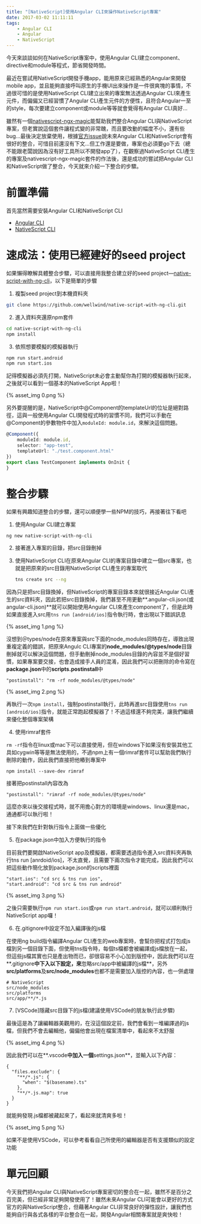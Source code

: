 ```yaml
---
title: "[NativeScript]使用Angular CLI來操作NativeScript專案"
date: 2017-03-02 11:11:11
tags:
    - Angular CLI
    - Angular
    - NativeScript
---
```

今天來談談如何在NativeScript專案中，使用Angular CLI建立component、directive和module等程式，節省開發時間。

<!-- more -->

最近在嘗試用NativeScript開發手機app，能用原來已經熟悉的Angular來開發mobile app，並且能夠直接呼叫原生的手機UI出來操作是一件很爽塊的事情，不過很可惜的是使用NativeScript CLI建立出來的專案無法透過Angular CLI來產生元件，而偏偏又已經習慣了Angular CLI產生元件的方便性，且符合Angular一至的style，每次要建立component或module等等就會覺得有Angular CLI真好...

雖然有一個[nativescript-ngx-magic](https://github.com/wwwalkerrun/nativescript-ngx-magic)能幫助我們整合Angular CLI與NativeScript專案，但老實說這個套件讓程式變的非常醜，而且要改動的幅度不小，還有些bug...最後決定放棄使用，根據[官方issue](https://github.com/angular/angular-cli/issues/698)說未來Angular CLI和NativeScript會有很好的整合，可惜目前還沒有下文...但工作還是要做，專案也必須要go下去（總不能跟老闆說因為沒有好工具所以不開發app了），在觀察過NativeScript CLI產生的專案及nativescript-ngx-magic套件的作法後，還是成功的嘗試把Angular CLI和NativeScript做了整合，今天就來介紹一下整合的步驟。

# 前置準備

首先當然需要安裝Angular CLI和NativeScript CLI

- [Angular CLI](https://github.com/angular/angular-cli)
- [NativeScript CLI](http://docs.nativescript.org/angular/start/quick-setup)

# 速成法：使用已經建好的seed project

如果懶得瞭解具體整合步驟，可以直接用我整合建立好的seed project—[native-script-with-ng-cli](https://github.com/wellwind/native-script-with-ng-cli)，以下是簡單的步驟

1. 複製seed project到本機資料夾

  ```bash
  git clone https://github.com/wellwind/native-script-with-ng-cli.git
  ```

2. 進入資料夾還原npm套件

  ```bash
  cd native-script-with-ng-cli
  npm install
  ```

3. 依照想要模擬的模擬器執行

  ```bash
  npm run start.android
  npm run start.ios
  ```

記得模擬器必須先打開，NativeScript未必會主動幫你為打開的模擬器執行起來，之後就可以看到一個基本的NativeScript App啦！

{% asset_img 0.png %}

另外要提醒的是，NativeScript中@Component的templateUrl的位址是絕對路徑，這與一般使用Angular CLI開發程式時的習慣不同，我們可以手動在@Component的參數物件中加入`moduleId: module.id`，來解決這個問題。

```typescript
@Component({
    moduleId: module.id,
    selector: "app-test",
    templateUrl: "./test.component.html"
})
export class TestComponent implements OnInit {
}
```

# 整合步驟

如果有興趣知道整合的步驟，還可以順便學一些NPM的技巧，再接著往下看吧

1. 使用Angular CLI建立專案

  ```
  ng new native-script-with-ng-cli
  ```

2. 接著進入專案的目錄，把src目錄刪掉
3. 使用NativeScript CLI在原來Angular CLI的專案目錄中建立一個src專案，也就是把原來的src目錄用NativeScript CLI產生的專案取代

    ```bash
    tns create src --ng
    ```

  因為只是把src目錄換掉，但NativeScript的專案目錄本來就很接近Angular CLI產生的src資料夾，因此若把src目錄換掉，我們甚至不用更動**.angular-cli.json(或angular-cli.json)**就可以開始使用Angular CLI來產生component了，但是此時如果直接進入src用`tns run [android/ios]`指令執行時，會出現以下錯誤訊息

  {% asset_img 1.png %}

  沒想到＠types/node在原來專案與src下面的node_modules同時存在，導致出現重複定義的錯誤，把原來Angulc CLI專案的**node_modules/@types/node**目錄刪掉就可以解決這個問題，但手動刪掉node_modules目錄的內容並不是個好習慣，如果專案要交接，也會造成接手人員的混淆，因此我們可以把刪除的命令寫在**package.json**中的**scripts.postinstall**中

  ```
  "postinstall": "rm -rf node_modules/@types/node"
  ```

  {% asset_img 2.png %}

  再執行一次`npm install`，強制postinstall執行，此時再進src目錄使用`tns run [android/ios]`指令，就能正常跑起模擬器了！不過這樣還不夠完美，讓我們繼續來優化整個專案架構

4. 使用rimraf套件

  `rm -rf`指令在linux或mac下可以直接使用，但在windows下如果沒有安裝其他工具如cygwin等等是無法使用的，不過npm上有一個rimraf套件可以幫助我們執行刪除的動作，因此我們直接把他樁到專案中

  ```
  npm install --save-dev rimraf
  ```

  接著把postinstall內容改為

  ```
  "postinstall": "rimraf -rf node_modules/@types/node"
  ```

  這麼亦來以後交接程式時，就不用擔心對方的環境是windows、linux還是mac，通通都可以執行啦！

  接下來我們在針對執行指令上面做一些優化

5. 在package.json中加入方便執行的指令

  目前我們要開啟NativeScript app及模擬器，都需要透過指令進入src資料夾再執行tns run [anrdoid/ios]，不太直覺，且需要下兩次指令才能完成，因此我們可以把這些動作簡化放到package.json的scripts裡面

  ```
  "start.ios": "cd src & tns run ios",
  "start.android": "cd src & tns run android"
  ```

  {% asset_img 3.png %}

  之後只需要執行`npm run start.ios`或`npm run start.android`，就可以順利執行NativeScript app囉！

6. 在.gitignore中設定不加入編譯後的js檔

  在使用ng build指令編譯Angular CLI產生的web專案時，會幫你把程式打包成js檔到另一個目錄下面，但使用tns指令時，每個ts檔都會被編譯成js檔放在一起，但這些js檔其實也只是產出物而已，卻很容易不小心加到版控中，因此我們可以在**.gitignore**中下入以下設定，來**忽略src/app中被編譯的js檔**，另外**src/platforms**及**src/node_modules**也都不是需要加入版控的內容，也一併處理

  ```
  # NativeScript
  src/node_modules
  src/platforms
  src/app/**/*.js
  ```

7. [VSCode]隱藏src目錄下的js檔(建議使用VSCode的朋友執行此步驟)

  最後這是為了讓編輯器美觀用的，在沒這個設定前，我們會看到一堆編譯過的js檔，但我們不會去編輯他，偏偏他會出現在檔案清單中，看起來不太舒服

  {% asset_img 4.png %}

  因此我們可以在**.vscode**中加入一個**settings.json**，並輸入以下內容：

  ```
  {
    "files.exclude": {
      "**/*.js": {
        "when": "$(basename).ts"
      },
      "**/*.js.map": true
    }
  }

  ```

  就能夠發現.js檔都被藏起來了，看起來就清爽多啦！

  {% asset_img 5.png %}

  如果不是使用VSCode，可以參考看看自己所使用的編輯器是否有支援類似的設定功能

# 單元回顧

今天我們把Angular CLI與NativeScript專案密切的整合在一起，雖然不是百分之百完美，但已經非常足夠開發使用了！雖然未來Angular CLI可能會以更好的方式官方的與NativeScript整合，但藉著Angular CLI非常良好的彈性設計，讓我們也能夠自行與各式各樣的平台整合在一起，開發Angular相關專案就是爽快啦！